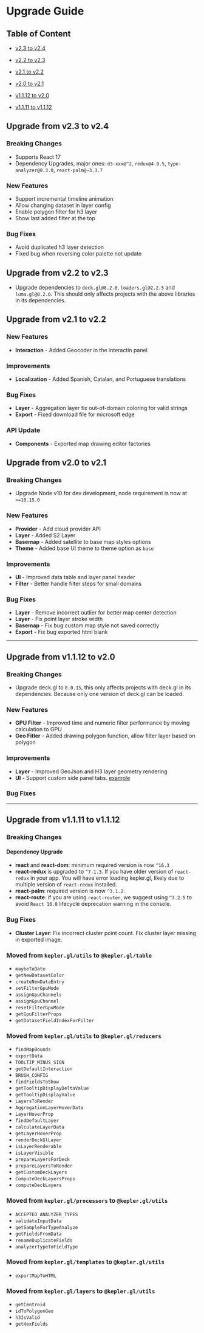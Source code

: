 # Upgrade Guide

## Table of Content
- [v2.3 to v2.4](#upgrade-from-v23-to-v24)

- [v2.2 to v2.3](#upgrade-from-v22-to-v23)
- [v2.1 to v2.2](#upgrade-from-v21-to-v22)
- [v2.0 to v2.1](#upgrade-from-v20-to-v21)
- [v1.1.12 to v2.0](#upgrade-from-v1112-to-v20)
- [v1.1.11 to v1.1.12](#upgrade-from-v1111-to-v1112)

## Upgrade from v2.3 to v2.4

### Breaking Changes
- Supports React 17
- Dependency Upgrades, major ones: `d3-xxx@^2`, `redux@4.0.5`, `type-analyzer@0.3.0`, `react-palm@~3.3.7`

### New Features
- Support incremental timeline animation 
- Allow changing dataset in layer config
- Enable polygon filter for h3 layer
- Show last added filter at the top

### Bug Fixes
- Avoid duplicated h3 layer detection
- Fixed bug when reversing color palette not update
## Upgrade from v2.2 to v2.3
- Upgrade dependencies to `deck.gl@8.2.0`, `loaders.gl@2.2.5` and `luma.gl@8.2.0`. This should only affects projects with the above libraries in its dependencies.

## Upgrade from v2.1 to v2.2
### New Features
- __Interaction__  - Added Geocoder in the interactin panel

### Improvements
- __Localization__ - Added Spanish, Catalan, and Portuguese translations

### Bug Fixes
- __Layer__ - Aggregation layer fix out-of-domain coloring for valid strings
- __Export__ - Fixed download file for microsoft edge

### API Update
- __Components__ - Exported map drawing editor factories

## Upgrade from v2.0 to v2.1
### Breaking Changes
- Upgrade Node v10 for dev development, node requirement is now at `>=10.15.0`

### New Features
- __Provider__  - Add cloud provider API 
- __Layer__ - Added S2 Layer
- __Basemap__ - Added satellite to base map styles options
- __Theme__ - Added base UI theme to theme option as `base`

### Improvements
- __UI__ - Improved data table and layer panel header
- __Filter__ - Better handle filter steps for small domains

### Bug Fixes
- __Layer__ - Remove incorrect outlier for better map center detection
- __Layer__ - Fix point layer stroke width
- __Basemap__ - Fix bug custom map style not saved correctly 
- __Export__ - Fix bug exported html blank

-----
## Upgrade from v1.1.12 to v2.0

### Breaking Changes
- Upgrade deck.gl to `8.0.15`, this only affects projects with deck.gl in its dependencies. Because only one version of deck.gl can be loaded.

### New Features
- __GPU Filter__  - Improved time and numeric filter performance by moving calculation to GPU
- __Geo Fitler__ - Added drawing polygon function, allow filter layer based on polygon

### Improvements
- __Layer__ - Improved GeoJson and H3 layer geometry rendering
- __UI__ - Support custom side panel tabs. [example](https://github.com/keplergl/kepler.gl/tree/master/examples/replace-component)

### Bug Fixes


-----
## Upgrade from v1.1.11 to v1.1.12

### Breaking Changes

#### Dependency Upgrade
- __react__ and __react-dom__: minimum required version is now `^16.3`
- __react-redux__ is upgraded to `^7.1.3`. If you have older version of `react-redux` in your app. You will have error loading kepler.gl, likely due to multiple version of `react-redux` installed.
- __react-palm__: required version is now `^3.1.2`.
- __react-route__: if you are using `react-router`, we suggest using `^3.2.5` to avoid `React 16.8` lifecycle deprecation warning in the console.


### Bug Fixes
- __Cluster Layer__: Fix incorrect cluster point count. Fix cluster layer missing in exported image.

### Moved from `kepler.gl/utils` to `@kepler.gl/table`
- `maybeToDate`
- `getNewDatasetColor`
- `createNewDataEntry`
- `setFilterGpuMode`
- `assignGpuChannels`
- `assignGpuChannel`
- `resetFilterGpuMode`
- `getGpuFilterProps`
- `getDatasetFieldIndexForFilter`

### Moved from `kepler.gl/utils` to `@kepler.gl/reducers`
- `findMapBounds`
- `exportData`
- `TOOLTIP_MINUS_SIGN`
- `getDefaultInteraction`
- `BRUSH_CONFIG`
- `findFieldsToShow`
- `getTooltipDisplayDeltaValue`
- `getTooltipDisplayValue`
- `LayersToRender`
- `AggregationLayerHoverData`
- `LayerHoverProp`
- `findDefaultLayer`
- `calculateLayerData`
- `getLayerHoverProp`
- `renderDeckGlLayer`
- `isLayerRenderable`
- `isLayerVisible`
- `prepareLayersForDeck`
- `prepareLayersToRender`
- `getCustomDeckLayers`
- `ComputeDeckLayersProps`
- `computeDeckLayers`

### Moved from `kepler.gl/processors` to `@kepler.gl/utils`
- `ACCEPTED_ANALYZER_TYPES`
- `validateInputData`
- `getSampleForTypeAnalyze`
- `getFieldsFromData`
- `renameDuplicateFields`
- `analyzerTypeToFieldType`

### Moved from `kepler.gl/templates` to `@kepler.gl/utils`
- `exportMapToHTML`

### Moved from `kepler.gl/layers` to `@kepler.gl/utils`
- `getCentroid`
- `idToPolygonGeo`
- `h3IsValid`
- `getHexFields`
